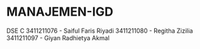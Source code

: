 # MANAJEMEN-IGD
DSE C
3411211076 - Saiful Faris Riyadi
3411211080 - Regitha Zizilia
3411211097 - Giyan Radhietya Akmal
